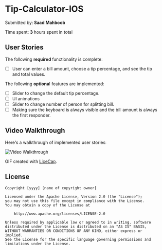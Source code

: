 # Tip-Calculator-IOS

Submitted by: **Saad Mahboob**

Time spent: **3** hours spent in total

## User Stories

The following **required** functionality is complete:

* [ ] User can enter a bill amount, choose a tip percentage, and see the tip and total values.

The following **optional** features are implemented:

* [ ] Slider to change the default tip percentage.
* [ ] UI animations
* [ ] Slider to change number of person for splitting bill.
* [ ] Making sure the keyboard is always visible and the bill amount is always the first responder. 

## Video Walkthrough 

Here's a walkthrough of implemented user stories:

<img src='http://g.recordit.co/TPtj8jfT4E.gif' title='Video Walkthrough' width='' alt='Video Walkthrough' />

GIF created with [LiceCap](http://www.cockos.com/licecap/).


## License

    Copyright [yyyy] [name of copyright owner]

    Licensed under the Apache License, Version 2.0 (the "License");
    you may not use this file except in compliance with the License.
    You may obtain a copy of the License at

        http://www.apache.org/licenses/LICENSE-2.0

    Unless required by applicable law or agreed to in writing, software
    distributed under the License is distributed on an "AS IS" BASIS,
    WITHOUT WARRANTIES OR CONDITIONS OF ANY KIND, either express or implied.
    See the License for the specific language governing permissions and
    limitations under the License.
